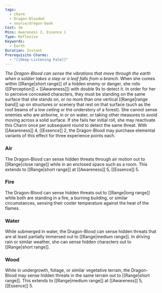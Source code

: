 ```yaml
---
tags:
  - charm
  - Dragon-Blooded
  - source/dragon-book
Cost: 3m
Mins: Awareness 3, Essence 1
Type: Reflexive
Keywords:
  - Earth
Duration: Instant
Prerequisite Charms:
  - "[[Deep-Listening Palm]]"
---
```

*The Dragon-Blood can sense the vibrations that move through the earth when a soldier takes a step or a leaf falls from a branch.*
When she comes within [[Range|short range]] of a hidden enemy or danger, she rolls ([[Perception]] + [[Awareness]]) with double 9s to detect it. In order for her to perceive concealed characters, they must be standing on the same surface that she stands on, or no more than one vertical [[Range|range band]] up on structures or scenery that rest on that surface (such as the roof beams of a low ceiling or the understory of a forest). She cannot sense enemies who are airborne, in or on water, or taking other measures to avoid moving across a solid surface. If she fails her initial roll, she may reactivate this Charm once per subsequent round to detect the same threat. With [[Awareness]] 4, [[Essence]] 2, the Dragon-Blood may purchase elemental variants of this effect for three experience points each. 
### Air
The Dragon-Blood can sense hidden threats through air motion out to [[Range|close range]] while in an enclosed space such as a room. This extends to [[Range|short range]] at [[Awareness]] 5, [[Essence]] 5. 
### Fire
The Dragon-Blood can sense hidden threats out to [[Range|long range]] while both are standing in a fire, a burning building, or similar circumstances, sensing their cooler temperature against the heat of the flames. 
### Water
While submerged in water, the Dragon-Blood can sense hidden threats that are at least partially immersed out to [[Range|medium range]]. In driving rain or similar weather, she can sense hidden characters out to [[Range|short range]]. 
### Wood
While in undergrowth, foliage, or similar vegetative terrain, the Dragon-Blood may sense hidden threats in the same terrain out to [[Range|short range]]. This extends to [[Range|medium range]] at [[Awareness]] 5, [[Essence]] 5.